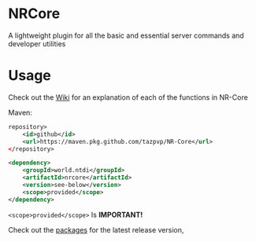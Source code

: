 # NRCore
A lightweight plugin for all the basic and essential server commands and developer utilities

# Usage
Check out the [Wiki]() for an explanation of each of the functions in NR-Core

Maven: 

```xml
repository>
    <id>github</id>
    <url>https://maven.pkg.github.com/tazpvp/NR-Core</url>
</repository>

<dependency>
    <groupId>world.ntdi</groupId>
    <artifactId>nrcore</artifactId>
    <version>see-below</version>
    <scope>provided</scope>
</dependency>
```

`<scope>provided</scope>` Is **IMPORTANT!**

Check out the [packages](https://github.com/tazpvp/NR-Core/packages/) for the latest release version,
